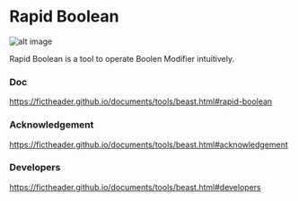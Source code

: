# Rapid Boolean
![alt image](https://img.shields.io/badge/Blender-2.79b-blue.svg)

Rapid Boolean is a tool to operate Boolen Modifier intuitively.
### Doc
https://fictheader.github.io/documents/tools/beast.html#rapid-boolean
### Acknowledgement
https://fictheader.github.io/documents/tools/beast.html#acknowledgement
### Developers
https://fictheader.github.io/documents/tools/beast.html#developers
